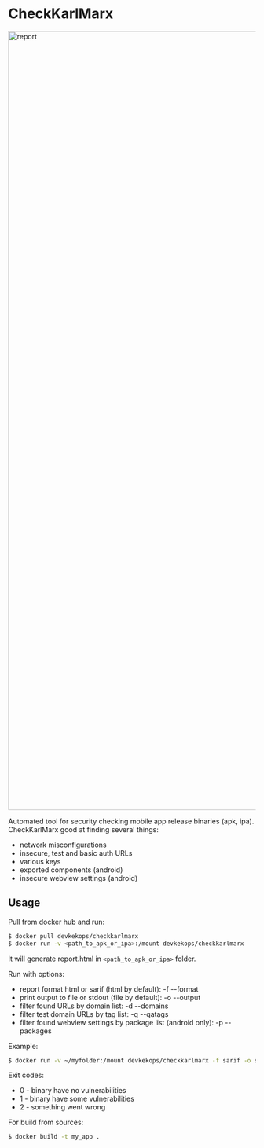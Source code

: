 CheckKarlMarx
=========================================

<img width="1586" alt="report" src="https://user-images.githubusercontent.com/82981657/123410858-734c2180-d5b8-11eb-900d-99cce750b105.png">

Automated tool for security checking mobile app release binaries (apk, ipa). 
CheckKarlMarx good at finding several things:
* network misconfigurations
* insecure, test and basic auth URLs
* various keys
* exported components (android)
* insecure webview settings (android)


Usage
-------------

Pull from docker hub and run:

```sh
$ docker pull devkekops/checkkarlmarx
$ docker run -v <path_to_apk_or_ipa>:/mount devkekops/checkkarlmarx
```

It will generate report.html in ```<path_to_apk_or_ipa>``` folder.

Run with options:
* report format html or sarif (html by default): -f --format
* print output to file or stdout (file by default): -o --output
* filter found URLs by domain list: -d --domains
* filter test domain URLs by tag list: -q --qatags
* filter found webview settings by package list (android only): -p --packages

Example:
```sh
$ docker run -v ~/myfolder:/mount devkekops/checkkarlmarx -f sarif -o stdout -d mycompany.com -q qa test dev stage -p com.mycompany com.example
```

Exit codes:
* 0 - binary have no vulnerabilities
* 1 - binary have some vulnerabilities
* 2 - something went wrong

For build from sources:
```sh
$ docker build -t my_app .
```